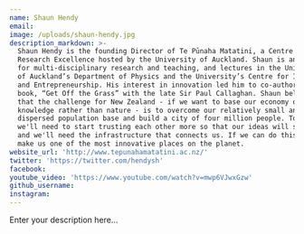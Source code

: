 ```yaml
---
name: Shaun Hendy
email:
image: /uploads/shaun-hendy.jpg
description_markdown: >-
  Shaun Hendy is the founding Director of Te Pūnaha Matatini, a Centre of
  Research Excellence hosted by the University of Auckland. Shaun is an advocate
  for multi-disciplinary research and teaching, and lectures in the University
  of Auckland’s Department of Physics and the University’s Centre for Innovation
  and Entrepreneurship. His interest in innovation led him to co-author the 2013
  book, “Get Off the Grass” with the late Sir Paul Callaghan. Shaun believes
  that the challenge for New Zealand - if we want to base our economy on
  knowledge rather than nature - is to overcome our relatively small and widely
  dispersed population base and build a city of four million people. To do this,
  we'll need to start trusting each other more so that our ideas will spread,
  and we'll need the infrastructure that connects us. If we can do this it would
  make us one of the most innovative places on the planet.
website_url: 'http://www.tepunahamatatini.ac.nz/'
twitter: 'https://twitter.com/hendysh'
facebook:
youtube_video: 'https://www.youtube.com/watch?v=mwp6VJwxGzw'
github_username:
instagram:
---
```


Enter your description here...
